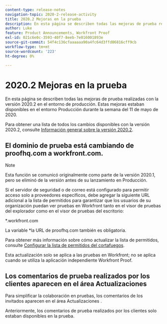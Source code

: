 ```yaml
---
content-type: release-notes
navigation-topic: 2020-2-release-activity
title: 2020.2 Mejoras en la prueba
description: En esta página se describen todas las mejoras de prueba realizadas con la versión 2020.2 en el entorno de producción. Estas mejoras estaban disponibles en el entorno Producción durante la semana del 11 de mayo de 2020.
author: Luke
feature: Product Announcements, Workfront Proof
exl-id: 021c6e0c-3593-40f7-8eeb-7e016001893e
source-git-commit: 54f4c136cfaaaaaa90a4fc64d3ffd06816cff9cb
workflow-type: tm+mt
source-wordcount: '223'
ht-degree: 0%

---
```


# 2020.2 Mejoras en la prueba

En esta página se describen todas las mejoras de prueba realizadas con la versión 2020.2 en el entorno de producción. Estas mejoras estaban disponibles en el entorno Producción durante la semana del 11 de mayo de 2020.

Para obtener una lista de todos los cambios disponibles con la versión 2020.2, consulte [Información general sobre la versión 2020.2](../../../product-announcements/product-releases/2020.2.-release-activity/2020.2-release-overview.md).

## El dominio de prueba está cambiando de proofhq.com a workfront.com.

>[!NOTE]
>
>Esta función se comunicó originalmente como parte de la versión 2020.1, pero se eliminó de la versión antes de su lanzamiento en Producción.

Si el servidor de seguridad o de correo está configurado para permitir acceso solo a proveedores específicos, debe agregar la siguiente URL adicional a la lista de permitidos para garantizar que los usuarios de su organización puedan ver pruebas en Workfront tanto en el visor de pruebas del explorador como en el visor de pruebas del escritorio:

&#42;.workfront.com

La variable &#42;la URL de proofhq.com también es obligatoria.

Para obtener más información sobre cómo actualizar la lista de permitidos, consulte [Configurar la lista de permitidos del cortafuegos](../../../administration-and-setup/get-started-wf-administration/configure-your-firewall.md).

Esta actualización solo se aplica a las pruebas en Workfront; no se aplica cuando se utiliza la aplicación independiente Workfront Proof.

## Los comentarios de prueba realizados por los clientes aparecen en el área Actualizaciones

Para simplificar la colaboración en pruebas, los comentarios de los invitados aparecen en el área Actualizaciones .

Anteriormente, los comentarios de prueba realizados por los clientes solo estaban disponibles en la prueba.
